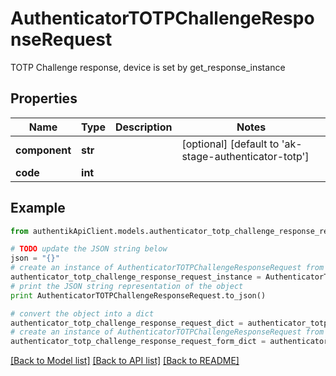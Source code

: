 # AuthenticatorTOTPChallengeResponseRequest

TOTP Challenge response, device is set by get_response_instance

## Properties
Name | Type | Description | Notes
------------ | ------------- | ------------- | -------------
**component** | **str** |  | [optional] [default to 'ak-stage-authenticator-totp']
**code** | **int** |  | 

## Example

```python
from authentikApiClient.models.authenticator_totp_challenge_response_request import AuthenticatorTOTPChallengeResponseRequest

# TODO update the JSON string below
json = "{}"
# create an instance of AuthenticatorTOTPChallengeResponseRequest from a JSON string
authenticator_totp_challenge_response_request_instance = AuthenticatorTOTPChallengeResponseRequest.from_json(json)
# print the JSON string representation of the object
print AuthenticatorTOTPChallengeResponseRequest.to_json()

# convert the object into a dict
authenticator_totp_challenge_response_request_dict = authenticator_totp_challenge_response_request_instance.to_dict()
# create an instance of AuthenticatorTOTPChallengeResponseRequest from a dict
authenticator_totp_challenge_response_request_form_dict = authenticator_totp_challenge_response_request.from_dict(authenticator_totp_challenge_response_request_dict)
```
[[Back to Model list]](../README.md#documentation-for-models) [[Back to API list]](../README.md#documentation-for-api-endpoints) [[Back to README]](../README.md)


